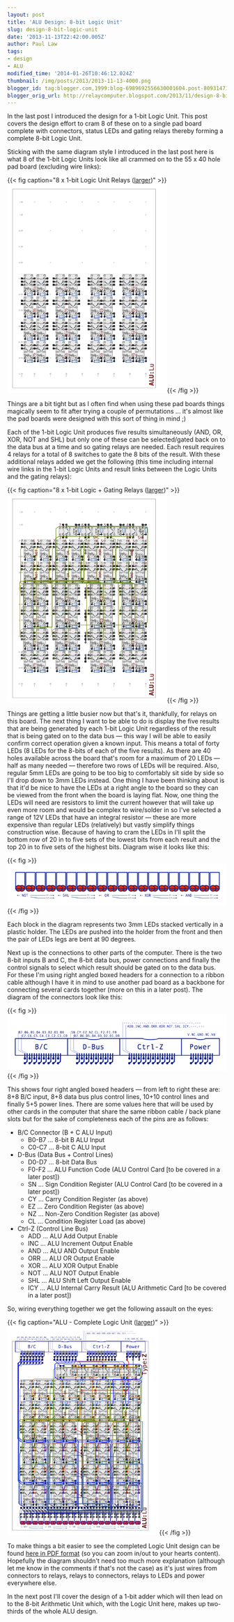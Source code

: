 ```yaml
---
layout: post
title: 'ALU Design: 8-bit Logic Unit'
slug: design-8-bit-logic-unit
date: '2013-11-13T22:42:00.005Z'
author: Paul Law
tags:
- design
- ALU
modified_time: '2014-01-26T10:46:12.024Z'
thumbnail: /img/posts/2013/2013-11-13-4000.png
blogger_id: tag:blogger.com,1999:blog-6989692556630001604.post-8093147107728620870
blogger_orig_url: http://relaycomputer.blogspot.com/2013/11/design-8-bit-logic-unit.html
---
```


In the last post I introduced the design for 
a 1-bit Logic Unit. This post covers the design effort to cram 8 of these on 
to a single pad board complete with connectors, status LEDs and gating relays 
thereby forming a complete 8-bit Logic Unit.

Sticking with the same 
diagram style I introduced in the last post here is what 8 of the 1-bit Logic 
Units look like all crammed on to the 55 x 40 hole pad board (excluding wire 
links):

{{< fig caption="8 x 1-bit Logic Unit Relays ([larger](/img/posts/2013/2013-11-13-1000.png))" >}}![8 x 1-bit Logic Unit Relays](/img/posts/2013/2013-11-13-0000.png){{< /fig >}}

Things are 
a bit tight but as I often find when using these pad boards things magically 
seem to fit after trying a couple of permutations ... it's almost like the pad 
boards were designed with this sort of thing in mind ;)

Each of the 
1-bit Logic Unit produces five results simultaneously (AND, OR, XOR, NOT and 
SHL) but only one of these can be selected/gated back on to the data bus at a 
time and so gating relays are needed. Each result requires 4 relays for a 
total of 8 switches to gate the 8 bits of the result. With these additional 
relays added we get the following (this time including internal wire links in 
the 1-bit Logic Units and result links between the Logic Units and the gating 
relays):

{{< fig caption="8 x 1-bit Logic + Gating Relays ([larger](/img/posts/2013/2013-11-13-1001.png))" >}}![8 x 1-bit Logic + Gating Relays](/img/posts/2013/2013-11-13-0001.png){{< /fig >}}

Things 
are getting a little busier now but that's it, thankfully, for relays on this 
board. The next thing I want to be able to do is display the five results that 
are being generated by each 1-bit Logic Unit regardless of the result that is 
being gated on to the data bus — this way I will be able to easily confirm 
correct operation given a known input. This means a total of forty LEDs (8 
LEDs for the 8-bits of each of the five results). As there are 40 holes 
available across the board that's room for a maximum of 20 LEDs — half as many 
needed — therefore two rows of LEDs will be required. Also, regular 5mm LEDs 
are going to be too big to comfortably sit side by side so I'll drop down to 
3mm LEDs instead. One thing I have been thinking about is that it'd be nice to 
have the LEDs at a right angle to the board so they can be viewed from the 
front when the board is laying flat. Now, one thing the LEDs will need are 
resistors to limit the current however that will take up even more room and 
would be complex to wire/solder in so I've selected a range of 12V LEDs that 
have an integral resistor — these are more expensive than regular LEDs 
(relatively) but vastly simplify things construction wise. Because of having 
to cram the LEDs in I'll split the bottom row of 20 in to five sets of the 
lowest bits from each result and the top 20 in to five sets of the highest 
bits. Diagram wise it looks like this:

{{< fig >}}![Result Display LEDs](/img/posts/2013/2013-11-13-0002.png){{< /fig >}}

Each block in the diagram represents two 
3mm LEDs stacked vertically in a plastic holder. The LEDs are pushed into the 
holder from the front and then the pair of LEDs legs are bent at 90 
degrees.

Next up is the connections to other parts of the computer. 
There is the two 8-bit inputs B and C, the 8-bit data bus, power connections 
and finally the control signals to select which result should be gated on to 
the data bus. For these I'm using right angled boxed headers for a connection 
to a ribbon cable although I have it in mind to use another pad board as a 
backbone for connecting several cards together (more on this in a later post). 
The diagram of the connectors look like this:

{{< fig >}}
![Logic Unit Connectors](/img/posts/2013/2013-11-13-0003.png)
{{< /fig >}}

This shows four right angled boxed 
headers — from left to right these are: 8+8 B/C input, 8+8 data bus plus 
control lines, 10+10 control lines and finally 5+5 power lines. There are some 
values here that will be used by other cards in the computer that share the 
same ribbon cable / back plane slots but for the sake of completeness each of 
the pins are as follows:

* B/C Connector (B + C ALU Input)
  * B0-B7 ... 8-bit B ALU Input
  * C0-C7 ... 8-bit C ALU Input
* D-Bus (Data Bus + Control Lines)
  * D0-D7 ... 8-bit Data Bus
  * F0-F2 ... ALU Function Code (ALU Control Card [to be covered in a later post])
  * SN ... Sign Condition Register (ALU Control Card [to be covered in a later post])
  * CY ... Carry Condition Register (as above)
  * EZ ... Zero Condition Register (as above)
  * NZ ... Non-Zero Condition Register (as above)
  * CL ... Condition Register Load (as above)
* Ctrl-Z (Control Line Bus)
  * ADD ... ALU Add Output Enable
  * INC ... ALU Increment Output Enable
  * AND ... ALU AND Output Enable
  * ORR ... ALU OR Output Enable
  * XOR ... ALU XOR Output Enable
  * NOT ... ALU NOT Output Enable
  * SHL ... ALU Shift Left Output Enable
  * ICY ... ALU Internal Carry Result (ALU Arithmetic Card [to be covered in a later post])

So, wiring 
everything together we get the following assault on the eyes:

{{< fig caption="ALU - Complete Logic Unit ([larger](/img/posts/2013/2013-11-13-1002.png))" >}}![ALU - Complete Logic Unit](/img/posts/2013/2013-11-13-0004.png){{< /fig >}}

To make things a bit easier to 
see the completed Logic Unit design can be found [here in PDF format](/pdf/logic-unit.pdf) (so you can zoom in/out to your 
hearts content). Hopefully the diagram shouldn't need too much more 
explanation (although let me know in the comments if that's not the case) as 
it's just wires from connectors to relays, relays to connectors, relays to 
LEDs and power everywhere else.

In the next post I'll cover the 
design of a 1-bit adder which will then lead on to the 8-bit Arithmetic Unit 
which, with the Logic Unit here, makes up two-thirds of the whole ALU design. 
